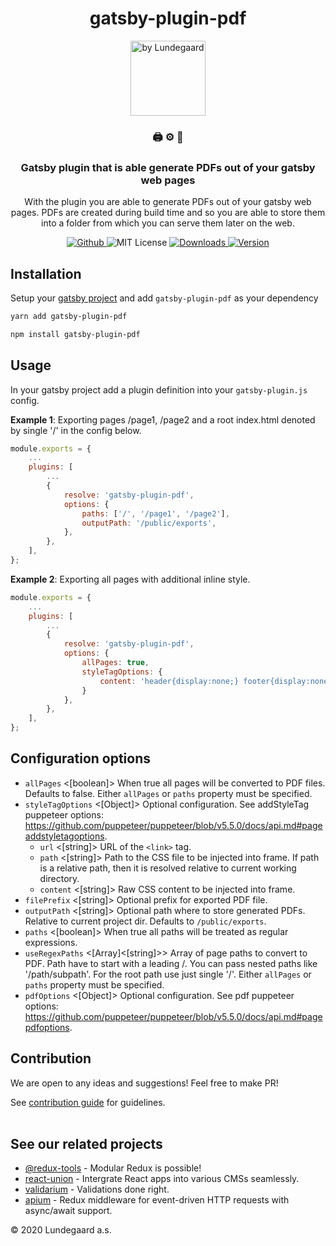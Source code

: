 <h1 align="center">
    gatsby-plugin-pdf
</h1>

<p align="center">
  <a href="https://lundegaard.eu">
    <img alt="by Lundegaard" src="./by-lundegaard.png" width="120" />
  </a>
</p>

<h3 align="center">
🖨 ⚙ 🔌
</h3>

<h3 align="center">
Gatsby plugin that is able generate PDFs out of your gatsby web pages
</h3>

<p align="center">
With the plugin you are able to generate PDFs out of your gatsby web pages. PDFs are created during build time and so you are able to store them into a folder from which you can serve them later on the web.
</p>

<p align="center">
  <a href="https://github.com/lundegaard/gatsby-plugin-pdf">
    <img src="https://flat.badgen.net/badge/-/github?icon=github&label" alt="Github" />
  </a>

   <img src="https://flat.badgen.net/badge/license/MIT/blue" alt="MIT License" />

   <a href="https://www.npmjs.com/package/gatsby-plugin-pdf">
    <img src="https://flat.badgen.net/npm/dm/gatsby-plugin-pdf" alt="Downloads" />
  </a>

   <a href="https://www.npmjs.com/package/gatsby-plugin-pdf">
    <img src=" https://flat.badgen.net/npm/v/gatsby-plugin-pdf" alt="Version" />
  </a>
</p>

## Installation

Setup your [gatsby project](https://www.gatsbyjs.com/) and add `gatsby-plugin-pdf` as your dependency

```bash
yarn add gatsby-plugin-pdf
```

```bash
npm install gatsby-plugin-pdf
```

## Usage

In your gatsby project add a plugin definition into your `gatsby-plugin.js` config.

**Example 1**: Exporting pages /page1, /page2 and a root index.html denoted by single '/' in the config below.

```js
module.exports = {
	...
	plugins: [
		...
		{
			resolve: 'gatsby-plugin-pdf',
			options: {
				paths: ['/', '/page1', '/page2'],
				outputPath: '/public/exports',
			},
		},
	],
};

```

**Example 2**: Exporting all pages with additional inline style.

```js
module.exports = {
	...
	plugins: [
		...
		{
			resolve: 'gatsby-plugin-pdf',
			options: {
				allPages: true,
				styleTagOptions: {
					content: 'header{display:none;} footer{display:none;} .cookie-bar{display:none;}'
				}
			},
		},
	],
};

```

## Configuration options

- `allPages` <[boolean]> When true all pages will be converted to PDF files. Defaults to false. Either `allPages` or `paths` property must be specified.
- `styleTagOptions` <[Object]> Optional configuration. See addStyleTag puppeteer options: https://github.com/puppeteer/puppeteer/blob/v5.5.0/docs/api.md#pageaddstyletagoptions.
  - `url` <[string]> URL of the `<link>` tag.
  - `path` <[string]> Path to the CSS file to be injected into frame. If path is a relative path, then it is resolved relative to current working directory.
  - `content` <[string]> Raw CSS content to be injected into frame.
- `filePrefix` <[string]> Optional prefix for exported PDF file.
- `outputPath` <[string]> Optional path where to store generated PDFs. Relative to current project dir. Defaults to `/public/exports`.
- `paths` <[boolean]> When true all paths will be treated as regular expressions.
- `useRegexPaths` <[Array]<[string]>> Array of page paths to convert to PDF. Path have to start with a leading /. You can pass nested paths like '/path/subpath'. For the root path use just single '/'. Either `allPages` or `paths` property must be specified.
- `pdfOptions` <[Object]> Optional configuration. See pdf puppeteer options: https://github.com/puppeteer/puppeteer/blob/v5.5.0/docs/api.md#pagepdfoptions.

## Contribution

We are open to any ideas and suggestions! Feel free to make PR!

See [contribution guide](https://github.com/lundegaard/gatsby-plugin-pdf/blob/main/CONTRIBUTING.md) for guidelines.
<br />
<br />

## See our related projects

- [@redux-tools](https://github.com/lundegaard/redux-tools) - Modular Redux is possible!
- [react-union](https://github.com/lundegaard/react-union) - Intergrate React apps into various CMSs seamlessly.
- [validarium](https://github.com/lundegaard/validarium) - Validations done right.
- [apium](https://github.com/lundegaard/apium) - Redux middleware for event-driven HTTP requests with async/await support.

© 2020 Lundegaard a.s.
